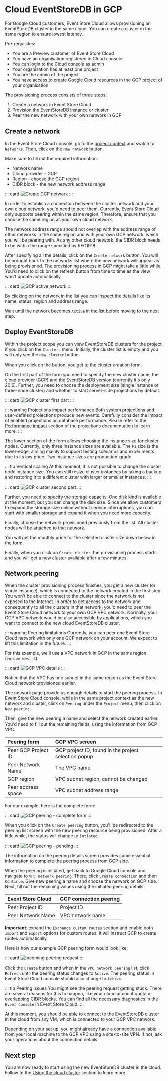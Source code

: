 # Cloud EventStoreDB in GCP

For Google Cloud customers, Event Store Cloud allows provisioning an EventStoreDB cluster in the same cloud. You can create a cluster in the same region to ensure lowest latency.

Pre-requisites:
- You are a Preview customer of Event Store Cloud
- You have an organisation registered in Cloud console
- You can login to the Cloud console as admin
- Your organisation has at least one project
- You are the admin of the project
- You have access to create Google Cloud resources in the GCP project of your organisation

The provisioning process consists of three steps:
1. Create a network in Event Store Cloud
2. Provision the EventStoreDB instance or cluster
3. Peer the new network with your own network in GCP

## Create a network

In the Event Store Cloud console, go to the [project context](../../quick-start.md#projects) and switch to `Networks`. Then, click on the `New network` button.
 
 Make sure to fill out the required information:
 - Network name
 - Cloud provider - GCP
 - Region - choose the GCP region
 - CIDR block - the new network address range
 
::: card 
![Create GCP network](./images/gcp-create-network.png)
:::
 
 In order to establish a connection between the cluster network and your own cloud network, you'd need to peer them. Currently, Event Store Cloud only supports peering within the same region. Therefore, ensure that you choose the same region as your own cloud network.
 
 The network address range should not overlap with the address range of other networks in the same region and with your own GCP network, which you will be peering with. As any other cloud network, the CIDR block needs to be within the range specified by RFC1918.
 
After specifying all the details, click on the `Create network` button. You will be brought back to the networks list where the new network will appear as being provisioned. The provisioning process in GCP might take a little while. You'd need to click on the refresh button from time to time as the view won't update automatically.

::: card 
![GCP active network](./images/gcp-network-active.png)
:::

By clicking on the network in the list you can inspect the details like its name, status, region and address range.

Wait until the network becomes `Active` in the list before moving to the next step.

## Deploy EventStoreDB

Within the project scope you can view EventStoreDB clusters for the project if you click on the `Clusters` menu. Initially, the cluster list is empty and you will only see the `New cluster` button.

When you click on the button, you get to the cluster creation form.

On the first part of the form you need to specify the new cluster name, the cloud provider (GCP) and the EventStoreDB version (currently it's only 20.6). Further, you need to choose the deployment size (single instance or three-node cluster) and whether to start server-side projections by default.

::: card 
![GCP cluster first part](./images/gcp-new-cluster-1.png)
:::

::: warning Projections impact performance
Both system projections and user-defined projections produce new events. Carefully consider the impact of enabled projections on database performance. Please refer to the [Performance impact](../../../server/generated/v20.10/docs/projections/README.md#performance-impact) section of the projections documentation to learn more.
:::

The lower section of the form allows choosing the instance size for cluster nodes. Currently, only three instance sizes are available. The `F1` size is the lower-edge, aiming mainly to support testing scenarios and experiments due to its low price. Two instance sizes are production-grade.

::: tip Vertical scaling
At this moment, it is not possible to change the cluster node instance size. You can still resize cluster instances by taking a backup and restoring it to a different cluster with larger or smaller instances.
:::

::: card 
![GCP cluster second part](./images/gcp-new-cluster-2.png)
:::

Further, you need to specify the storage capacity. One disk kind is available at the moment, but you can change the disk size. Since we allow customers to expand the storage size online without service interruptions, you can start with smaller storage and expand it when you need more capacity.

Finally, choose the network provisioned previously from the list. All cluster nodes will be attached to that network.

You will get the monthly price for the selected cluster size down below in the form.

Finally, when you click on `Create cluster`, the provisioning process starts and you will get a new cluster available after a few minutes.

## Network peering

When the cluster provisioning process finishes, you get a new cluster (or single instance), which is connected to the network created in the first step. You won't be able to connect to the cluster since the network is not exposed to the Internet. In order to get access to the network and consequently to all the clusters in that network, you'd need to peer the Event Store Cloud network to your own GCP VPC network. Normally, your GCP VPC network would be also accessible by applications, which you want to connect to the new cloud EventStoreDB cluster.

::: warning Peering limitations
Currently, you can peer one Event Store Cloud network with only one GCP network on your account. We expect to lift this limitation in the future.
:::

For this example, we'll use a VPC network in GCP in the same region (`europe-west-4`).

::: card 
![GCP VPC details](./images/gpc-vpc-details.png)
:::

Notice that the VPC has one subnet in the same region as the Event Store Cloud network provisioned earlier.

The network page provide us enough details to start the peering process. In Event Store Cloud console, while in the same project context as the new network and cluster, click on `Peering` under the `Project` menu, then click on `New peering`.

Then, give the new peering a name and select the network created earlier. You'd need to fill out the remaining fields, using the information from GCP VPC.

| Peering form | GCP VPC screen |
| :----------- | :------------- |
| Peer GCP Project ID | GCP project ID, found in the project selection popup |
| Peer Network Name | The VPC name |
| GCP region | VPC subnet region, cannot be changed |
| Peer address space | VPC subnet address range |

For our example, here is the complete form:

::: card 
![GCP peering - complete form](./images/gcp-peering-1.png)
:::

When you click on the `Create peering` button, you'll be redirected to the peering list screen with the new peering resource being provisioned. After a little while, the status will change to `Intiated`.

::: card 
![GCP peering - pending](./images/gcp-peering-2.png)
:::

The information on the peering details screen provides some essential information to complete the peering process from GCP side.

When the peering is initiated, get back to Google Cloud console and navigate to `VPC network peering`. There, click `Create connection` and then `Continue`. Give new peering a name and choose the network on GCP side. Next, fill out the remaining values using the initiated peering details:

| Event Store Cloud | GCP connection peering |
| :---------------- | :--------------------- |
| Peer Project ID | Project ID |
| Peer Network Name | VPC network name |

**Important**: expand the `Exchange custom routes` section and enable both `Import` and `Export` options for custom routes. It will instruct GCP to create routes automatically.

Here is how our example GCP peering form would look like:

::: card 
![Incoming peering request](./images/gcp-peering-3.png)
:::

Click the `Create` button and when in the `VPC network peering` list, click `Refresh` until the peering status changes to `Active`. The peering status in Event Store Cloud console should also change to `Active`.

::: tip Peering issues
You might see the peering request getting stuck. There are several reasons for this to happen, like your cloud account quota or overlapping CIDR blocks. You can find all the necessary diagnostics in the `Event Console` in Event Store Cloud. 
:::

At this moment, you should be able to connect to the EventStoreDB cluster in the cloud from any VM, which is connected to your GCP VPC network.

Depending on your set up, you might already have a connection available from your local machine to the GCP VPC using a site-to-site VPN. If not, ask your operations about the connection details.

## Next step

You are now ready to start using the new EventStoreDB cluster in the cloud. Follow to the [Using the cloud cluster](../../use) section to learn more.


 
